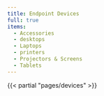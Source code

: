 ```yaml
---
title: Endpoint Devices
full: true
items:
  - Accessories
  - desktops
  - Laptops
  - printers
  - Projectors & Screens
  - Tablets
--- 
```


{{< partial "pages/devices" >}}
